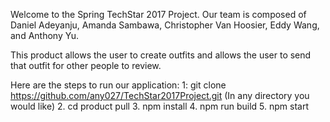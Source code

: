 Welcome to the Spring TechStar 2017 Project. 
Our team is composed of Daniel Adeyanju, Amanda Sambawa, Christopher Van Hoosier, Eddy Wang, and Anthony Yu.

This product allows the user to create outfits and allows the user to send that outfit for other people to review.


Here are the steps to run our application:
1: git clone https://github.com/any027/TechStar2017Project.git (In any directory you would like)
2. cd product pull
3. npm install
4. npm run build
5. npm start
